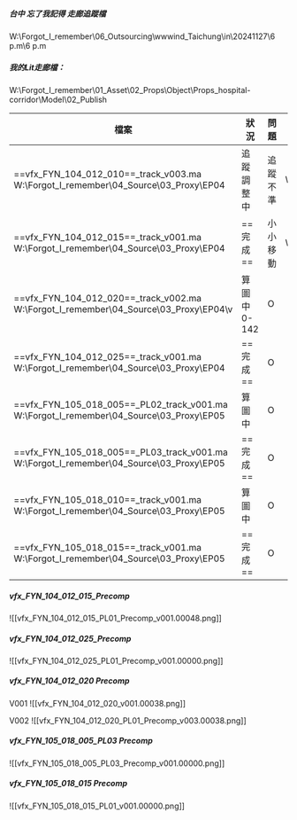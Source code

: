 ##### 台中 忘了我記得 走廊追蹤檔
W:\Forgot_I_remember\06_Outsourcing\wwwind_Taichung\in\20241127\6 p.m\6 p.m

##### 我的Lit走廊檔：
W:\Forgot_I_remember\01_Asset\02_Props\Object\Props_hospital-corridor\Model\02_Publish

| 檔案                                                                                         | 狀況           | 問題   | 路徑                                                                                                                             |
| ------------------------------------------------------------------------------------------ | ------------ | ---- | ------------------------------------------------------------------------------------------------------------------------------ |
| ==vfx_FYN_104_012_010==_track_v003.ma<br>W:\Forgot_I_remember\04_Source\03_Proxy\EP04      | 追蹤調整中        | 追蹤不準 | W:\Forgot_I_remember\02_Shot\EP04\vfx_FYN_104_012_010\01_3D\Track\03_Check\241204\vfx_FYN_104_012_010_Track_Incorrect_v002.mov |
| ==vfx_FYN_104_012_015==_track_v001.ma<br>W:\Forgot_I_remember\04_Source\03_Proxy\EP04      | ==完成==       | 小小移動 | W:\Forgot_I_remember\02_Shot\EP04\vfx_FYN_104_012_015\01_3D\Track\03_Check\241204\vfx_FYN_104_012_015_Track_v001               |
| ==vfx_FYN_104_012_020==_track_v002.ma<br>W:\Forgot_I_remember\04_Source\03_Proxy\EP04\v    | 算圖中<br>0-142 | O    |                                                                                                                                |
| ==vfx_FYN_104_012_025==_track_v001.ma<br>W:\Forgot_I_remember\04_Source\03_Proxy\EP04      | ==完成==       | O    |                                                                                                                                |
| ==vfx_FYN_105_018_005==_PL02_track_v001.ma<br>W:\Forgot_I_remember\04_Source\03_Proxy\EP05 | 算圖中          | O    |                                                                                                                                |
| ==vfx_FYN_105_018_005==_PL03_track_v001.ma<br>W:\Forgot_I_remember\04_Source\03_Proxy\EP05 | ==完成==       | O    |                                                                                                                                |
| ==vfx_FYN_105_018_010==_track_v001.ma<br>W:\Forgot_I_remember\04_Source\03_Proxy\EP05      | 算圖中          | O    |                                                                                                                                |
| ==vfx_FYN_105_018_015==_track_v001.ma<br>W:\Forgot_I_remember\04_Source\03_Proxy\EP05      | ==完成==       | O    |                                                                                                                                |

##### vfx_FYN_104_012_015_Precomp
![[vfx_FYN_104_012_015_PL01_Precomp_v001.00048.png]]

##### vfx_FYN_104_012_025_Precomp
![[vfx_FYN_104_012_025_PL01_Precomp_v001.00000.png]]

##### vfx_FYN_104_012_020 Precomp
V001
![[vfx_FYN_104_012_020_v001.00038.png]]

V002
![[vfx_FYN_104_012_020_PL01_Precomp_v003.00038.png]]

##### vfx_FYN_105_018_005_PL03 Precomp
![[vfx_FYN_105_018_005_PL03_Precomp_v001.00000.png]]

##### vfx_FYN_105_018_015 Precomp
![[vfx_FYN_105_018_015_PL01_v001.00000.png]]